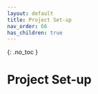 ```yaml
---
layout: default
title: Project Set-up
nav_order: 66
has_children: true
---
```


{: .no_toc }

# Project Set-up
